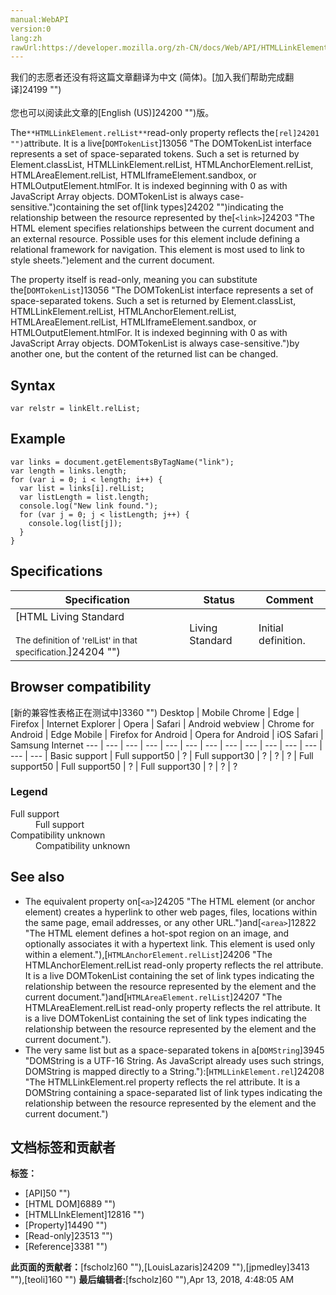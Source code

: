 ```yaml
---
manual:WebAPI
version:0
lang:zh
rawUrl:https://developer.mozilla.org/zh-CN/docs/Web/API/HTMLLinkElement/relList
---
```




<bdi>我们的志愿者还没有将这篇文章翻译为<bdi>中文 (简体)</bdi>。[加入我们帮助完成翻译]24199 "")<br></br>您也可以阅读此文章的[English (US)]24200 "")版。</bdi>






The`**HTMLLinkElement.relList**`read-only property reflects the`[rel]24201 "")`attribute. It is a live[`DOMTokenList`]13056 "The DOMTokenList interface represents a set of space-separated tokens. Such a set is returned by Element.classList, HTMLLinkElement.relList, HTMLAnchorElement.relList, HTMLAreaElement.relList, HTMLIframeElement.sandbox, or HTMLOutputElement.htmlFor. It is indexed beginning with 0 as with JavaScript Array objects. DOMTokenList is always case-sensitive.")containing the set of[link types]24202 "")indicating the relationship between the resource represented by the[`<link>`]24203 "The HTML <link> element specifies relationships between the current document and an external resource. Possible uses for this element include defining a relational framework for navigation. This element is most used to link to style sheets.")element and the current document.



The property itself is read-only, meaning you can substitute the[`DOMTokenList`]13056 "The DOMTokenList interface represents a set of space-separated tokens. Such a set is returned by Element.classList, HTMLLinkElement.relList, HTMLAnchorElement.relList, HTMLAreaElement.relList, HTMLIframeElement.sandbox, or HTMLOutputElement.htmlFor. It is indexed beginning with 0 as with JavaScript Array objects. DOMTokenList is always case-sensitive.")by another one, but the content of the returned list can be changed.


## Syntax<a name="Syntax"></a>

```
var relstr = linkElt.relList;

```

## Example<a name="Specifications"></a>

```
var links = document.getElementsByTagName("link");
var length = links.length;
for (var i = 0; i < length; i++) {
  var list = links[i].relList;
  var listLength = list.length;
  console.log("New link found.");
  for (var j = 0; j < listLength; j++) {
    console.log(list[j]);
  }
}
```

## Specifications<a name="Specifications"></a>
Specification | Status | Comment 
 ---  |  ---  |  ---  | 
[HTML Living Standard<br></br><small>The definition of &#39;relList&#39; in that specification.</small>]24204 "") | Living Standard | Initial definition. 


## Browser compatibility<a name="Browser_compatibility"></a>
[新的兼容性表格正在测试中<i></i>]3360 "")
<abbr>Desktop<i></i></abbr> | <abbr>Mobile<i></i></abbr> 
<abbr>Chrome<i></i></abbr> | <abbr>Edge<i></i></abbr> | <abbr>Firefox<i></i></abbr> | <abbr>Internet Explorer<i></i></abbr> | <abbr>Opera<i></i></abbr> | <abbr>Safari<i></i></abbr> | <abbr>Android webview<i></i></abbr> | <abbr>Chrome for Android<i></i></abbr> | <abbr>Edge Mobile<i></i></abbr> | <abbr>Firefox for Android<i></i></abbr> | <abbr>Opera for Android<i></i></abbr> | <abbr>iOS Safari<i></i></abbr> | <abbr>Samsung Internet<i></i></abbr> 
 ---  |  ---  |  ---  |  ---  |  ---  |  ---  |  ---  |  ---  |  ---  |  ---  |  ---  |  ---  |  ---  |  ---  | 
Basic support | <abbr>Full support</abbr>50 | <abbr>?</abbr> | <abbr>Full support</abbr>30 | <abbr>?</abbr> | <abbr>?</abbr> | <abbr>?</abbr> | <abbr>Full support</abbr>50 | <abbr>Full support</abbr>50 | <abbr>?</abbr> | <abbr>Full support</abbr>30 | <abbr>?</abbr> | <abbr>?</abbr> | <abbr>?</abbr> 


### Legend<a name="Legend"></a>
<dl><dt id=''><abbr>Full support</abbr></dt><dd>Full support</dd><dt id=''><abbr>Compatibility unknown</abbr></dt><dd>Compatibility unknown</dd></dl>


## See also<a name="See_also"></a>

* The equivalent property on[`<a>`]24205 "The HTML <a> element (or anchor element) creates a hyperlink to other web pages, files, locations within the same page, email addresses, or any other URL.")and[`<area>`]12822 "The HTML <area> element defines a hot-spot region on an image, and optionally associates it with a hypertext link. This element is used only within a <map> element."),[`HTMLAnchorElement.relList`]24206 "The HTMLAnchorElement.relList read-only property reflects the rel attribute. It is a live DOMTokenList containing the set of link types indicating the relationship between the resource represented by the <a> element and the current document.")and[`HTMLAreaElement.relList`]24207 "The HTMLAreaElement.relList read-only property reflects the rel attribute. It is a live DOMTokenList containing the set of link types indicating the relationship between the resource represented by the <area> element and the current document.").
* The very same list but as a space-separated tokens in a[`DOMString`]3945 "DOMString is a UTF-16 String. As JavaScript already uses such strings, DOMString is mapped directly to a String."):[`HTMLLinkElement.rel`]24208 "The HTMLLinkElement.rel property reflects the rel attribute. It is a DOMString containing a space-separated list of link types indicating the relationship between the resource represented by the <link> element and the current document.")



## 文档标签和贡献者
**标签：**
* [API]50 "")
* [HTML DOM]6889 "")
* [HTMLLInkElement]12816 "")
* [Property]14490 "")
* [Read-only]23513 "")
* [Reference]3381 "")

**此页面的贡献者：**[fscholz]60 ""),[LouisLazaris]24209 ""),[jpmedley]3413 ""),[teoli]160 "")
**最后编辑者:**[fscholz]60 ""),<time>Apr 13, 2018, 4:48:05 AM</time>


